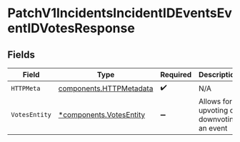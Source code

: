# PatchV1IncidentsIncidentIDEventsEventIDVotesResponse


## Fields

| Field                                                              | Type                                                               | Required                                                           | Description                                                        |
| ------------------------------------------------------------------ | ------------------------------------------------------------------ | ------------------------------------------------------------------ | ------------------------------------------------------------------ |
| `HTTPMeta`                                                         | [components.HTTPMetadata](../../models/components/httpmetadata.md) | :heavy_check_mark:                                                 | N/A                                                                |
| `VotesEntity`                                                      | [*components.VotesEntity](../../models/components/votesentity.md)  | :heavy_minus_sign:                                                 | Allows for upvoting or downvoting an event                         |